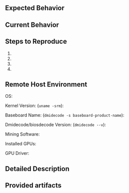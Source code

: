 <!--- Provide a general summary of the issue in the Title above -->

## Expected Behavior
<!--- Tell us what should happen -->

## Current Behavior
<!--- Tell us what happens instead of the expected behavior -->


## Steps to Reproduce
<!--- Provide a link to a live example, or an unambiguous set of steps to -->
<!--- reproduce this bug. Include code to reproduce, if relevant -->
1.
2.
3.
4.

## Remote Host Environment
<!-- Provide as much information on the remote host environment -->
  OS:

  Kernel Version: (`uname -srm`):

  Baseboard Name: (`dmidecode -s baseboard-product-name`):

  Dmidecode/biosdecode Version: (`dmidecode --v`):

  Mining Software:

  Installed GPUs:

  GPU Driver:


## Detailed Description
<!--- Provide a detailed description of the change or addition you are proposing -->


## Provided artifacts
<!-- Provide included data archives to more easily reproduce the issue -->